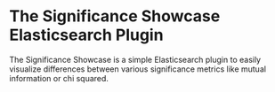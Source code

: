 The Significance Showcase Elasticsearch Plugin
==============================================

The Significance Showcase is a simple Elasticsearch plugin to easily visualize differences between various significance metrics like mutual information or chi squared.
